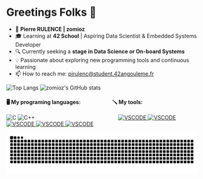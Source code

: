 # Greetings Folks 👋
- 👨 **Pierre RULENCE | zomioz**
- 🎓 Learning at **42 School** | Aspiring Data Scientist & Embedded Systems Developer
- 🔍 Currently seeking a **stage in Data Science or On-board Systems**
- 💡 Passionate about exploring new programming tools and continuous learning
- 📫 How to reach me: pirulenc@student.42angouleme.fr


![Top Langs](https://github-readme-stats.vercel.app/api/top-langs/?username=zomioz&layout=donut&theme=tokyonight) ![zomioz's GitHub stats](https://github-readme-stats.vercel.app/api?username=zomioz&show_icons=true&theme=tokyonight&show_icons=true)


#### 🖥️ My programing languages: $~~~~~~~~~~~~~~~~~~~~~~~$ 🪛 My tools:
![C](https://img.icons8.com/?size=36&id=teULeYjvuR4y&format=png&color=000000)
![C++](https://img.icons8.com/?size=36&id=2T6TKY6whzgV&format=png&color=000000)$~~~~~~~~~~~~~~~~~~~~~~~~~~~~~~~~~~~~~~~~~~~~~~~~~~~~~~~$ 
<a href="https://code.visualstudio.com/">
  <img src="https://img.icons8.com/?size=36&id=52539&format=png&color=000000" alt="VSCODE">
<a href="https://github.com/zomioz">
  <img src="https://img.icons8.com/?size=36&id=XCNhMfBsqfX1&format=png&color=000000" alt="VSCODE">
<a href="https://www.linux.org/">
  <img src="https://img.icons8.com/?size=36&id=49498&format=png&color=000000" alt="VSCODE">
<a href="https://www.virtualbox.org/">
  <img src="https://img.icons8.com/?size=36&id=69505&format=png&color=000000" alt="VSCODE">
<a href="https://www.docker.com/">
  <img src="https://img.icons8.com/?size=36&id=GOHWqwnSE8Sv&format=png&color=000000" alt="VSCODE">
</a>


![snake gif](https://github.com/zomioz/zomioz/blob/output/github-snake-dark.svg)
